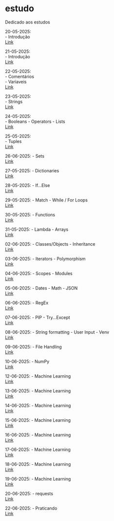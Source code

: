 # estudo
Dedicado aos estudos 

20-05-2025:  
    - Introdução  
[Link](https://youtu.be/q4Sgp1-S5uo)

21-05-2025:  
    - Introdução  
[Link](https://youtu.be/Id-rF46ymCE)

22-05-2025:  
    - Comentários  
    - Variaveis  
 [Link](https://youtu.be/cCzZfz5-aqc)

23-05-2025:  
    - Strings  
 [Link](https://youtu.be/Cy6alfcmq7Q)

24-05-2025:  
    - Booleans
    - Operators
    - Lists  
 [Link](https://youtube.com/live/O1e9OZyOr_o)

25-05-2025:  
    - Tuples  
 [Link](https://youtube.com/live/rkH4sE5mDSQ)

 26-06-2025:
    - Sets  
 [Link](https://youtube.com/live/T9JfQMnPZko)    

 27-05-2025:
    - Dictionaries  
 [Link](https://youtube.com/live/GbxtXiLFQFY)    

 28-05-2025:
    - If...Else  
 [Link](https://youtube.com/live/v2WzlqFERr8)   

 29-05-2025:
    - Match - While / For Loops  
 [Link](https://youtube.com/live/0Bs4sINszZI)  

 30-05-2025:
    - Functions  
 [Link](https://youtube.com/live/38TqvhPWPZ0)  

 31-05-2025:
    - Lambda - Arrays  
 [Link](https://youtube.com/live/jwqsx-v0ESc)  

 02-06-2025:
    - Classes/Objects - Inheritance  
 [Link](https://youtube.com/live/a4d21w1kwIg)  

 03-06-2025:
    - Iterators - Polymorphism  
 [Link](https://youtube.com/live/T-E-l53FvUc) 

 04-06-2025:
    - Scopes - Modules  
 [Link](https://youtube.com/live/RzJ9LAyRKxU) 

 05-06-2025:
    - Dates - Math - JSON  
 [Link](https://youtube.com/live/MJkTkW47MbU) 

 06-06-2025:
    - RegEx  
 [Link](https://youtube.com/live/2FMntfplB24)  

 07-06-2025:
    - PIP - Try...Except  
 [Link](https://youtube.com/live/irvjXWqrIcE)   

 08-06-2025:
    - String formatting - User Input - Venv  
 [Link](https://youtube.com/live/b8fkFIuZUh8)   

 09-06-2025:
    - File Handling  
 [Link](https://youtube.com/live/8JCG2Nrq82k) 

 10-06-2025:
    - NumPy  
 [Link](https://youtube.com/live/jhW1S3IQ4bU) 

 12-06-2025:
    - Machine Learning  
 [Link](https://youtube.com/live/72Ds2f9NWPo) 

 13-06-2025:
    - Machine Learning    
 [Link](https://youtube.com/live/pdnhA8I4tnw)  

 14-06-2025:
    - Machine Learning    
 [Link](https://youtube.com/live/Ww3As_zvdeM)  

 15-06-2025:
    - Machine Learning    
 [Link](https://youtube.com/live/gY8QjIm1LG4) 

 16-06-2025:
    - Machine Learning    
 [Link](https://youtube.com/live/mxk_kW7e93Y)  

 17-06-2025:
    - Machine Learning    
 [Link](https://youtube.com/live/1DlHjKgv2wc)   

 18-06-2025:
    - Machine Learning    
 [Link](https://youtube.com/live/zr5GTWhjp30)   

 19-06-2025:
    - Machine Learning    
 [Link](https://youtube.com/live/h8LKHzntszU) 

 20-06-2025:
    - requests  
 [Link](https://youtube.com/live/OU23b_qYzHw) 

 22-06-2025:
    - Praticando  
 [Link](https://youtube.com/live/-Qbmadw4M6c) 